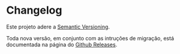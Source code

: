 # Changelog

Este projeto adere a [Semantic Versioning](http://semver.org/).

Toda nova versão, em conjunto com as intruções de migração, está documentada na página do [Github Releases](https://github.com/vtex-apps/storefront-sdk/releases).
